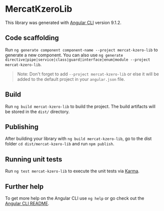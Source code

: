 # MercatKzeroLib

This library was generated with [Angular CLI](https://github.com/angular/angular-cli) version 9.1.2.

## Code scaffolding

Run `ng generate component component-name --project mercat-kzero-lib` to generate a new component. You can also use `ng generate directive|pipe|service|class|guard|interface|enum|module --project mercat-kzero-lib`.
> Note: Don't forget to add `--project mercat-kzero-lib` or else it will be added to the default project in your `angular.json` file. 

## Build

Run `ng build mercat-kzero-lib` to build the project. The build artifacts will be stored in the `dist/` directory.

## Publishing

After building your library with `ng build mercat-kzero-lib`, go to the dist folder `cd dist/mercat-kzero-lib` and run `npm publish`.

## Running unit tests

Run `ng test mercat-kzero-lib` to execute the unit tests via [Karma](https://karma-runner.github.io).

## Further help

To get more help on the Angular CLI use `ng help` or go check out the [Angular CLI README](https://github.com/angular/angular-cli/blob/master/README.md).

